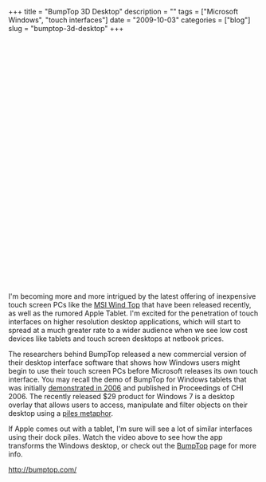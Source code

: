 +++
title = "BumpTop 3D Desktop"
description = ""
tags = ["Microsoft Windows", "touch interfaces"]
date = "2009-10-03"
categories = ["blog"]
slug = "bumptop-3d-desktop"
+++



  <div class="video">
<object width="610" height="493"><param name="movie" value="https://www.youtube.com/v/eqcmPJ-oVL0&amp;color1=0xb1b1b1&amp;color2=0xcfcfcf&amp;hl=en&amp;feature=player_embedded&amp;fs=1"></param><param name="allowFullScreen" value="true"></param><param name="allowScriptAccess" value="always"></param><embed src="https://www.youtube.com/v/eqcmPJ-oVL0&amp;color1=0xb1b1b1&amp;color2=0xcfcfcf&amp;hl=en&amp;feature=player_embedded&amp;fs=1" type="application/x-shockwave-flash" allowfullscreen="true" allowScriptAccess="always" width="610" height="493"></embed></object></div>
<p>I'm becoming more and more intrigued by the latest offering of inexpensive touch screen PCs like the <a href="http://us.msi.com/msiaio/specs/productslist.aspx?id=1">MSI Wind Top</a> that have been released recently, as well as the rumored Apple Tablet. I'm excited for the penetration of touch interfaces on higher resolution desktop applications, which will start to spread at a much greater rate to a wider audience when we see low cost devices like tablets and touch screen desktops at netbook prices. </p>
<p>The researchers behind BumpTop released a new commercial version of their desktop interface software that shows how Windows users might begin to use their touch screen PCs before Microsoft releases its own touch interface. You may recall the demo of BumpTop for Windows tablets that was initially <a href="https://www.youtube.com/watch?v=SWe-TIy2Lbs">demonstrated in 2006</a> and published in Proceedings of CHI 2006. The recently released $29 product for Windows 7 is a desktop overlay that allows users to access, manipulate and filter objects on their desktop using a <a href="http://portal.acm.org/citation.cfm?id=143055">piles metaphor</a>.</p>
<p>If Apple comes out with a tablet, I'm sure will see a lot of similar interfaces using their dock piles. Watch the video above to see how the app transforms the Windows desktop, or check out the <a href="http://bumptop.com/">BumpTop</a> page for more info. </p>
    
  <a href="http://bumptop.com/">http://bumptop.com/</a>

